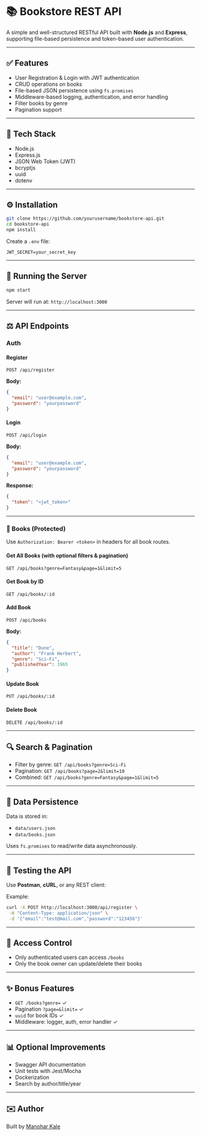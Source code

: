 # 📚 Bookstore REST API

A simple and well-structured RESTful API built with **Node.js** and **Express**, supporting file-based persistence and token-based user authentication.

---

## ✅ Features

- User Registration & Login with JWT authentication
- CRUD operations on books
- File-based JSON persistence using `fs.promises`
- Middleware-based logging, authentication, and error handling
- Filter books by genre
- Pagination support

---

## 🔧 Tech Stack

- Node.js
- Express.js
- JSON Web Token (JWT)
- bcryptjs
- uuid
- dotenv

---

## ⚙️ Installation

```bash
git clone https://github.com/yourusername/bookstore-api.git
cd bookstore-api
npm install
```

Create a `.env` file:

```
JWT_SECRET=your_secret_key
```

---

## 🚀 Running the Server

```bash
npm start
```

Server will run at: `http://localhost:3000`

---

## ⚖️ API Endpoints

###  Auth

#### Register

```
POST /api/register
```

**Body:**

```json
{
  "email": "user@example.com",
  "password": "yourpassword"
}
```

#### Login

```
POST /api/login
```

**Body:**

```json
{
  "email": "user@example.com",
  "password": "yourpassword"
}
```

**Response:**

```json
{
  "token": "<jwt_token>"
}
```

---

### 📖 Books (Protected)

Use `Authorization: Bearer <token>` in headers for all book routes.

#### Get All Books (with optional filters & pagination)

```
GET /api/books?genre=Fantasy&page=1&limit=5
```

#### Get Book by ID

```
GET /api/books/:id
```

#### Add Book

```
POST /api/books
```

**Body:**

```json
{
  "title": "Dune",
  "author": "Frank Herbert",
  "genre": "Sci-Fi",
  "publishedYear": 1965
}
```

#### Update Book

```
PUT /api/books/:id
```

#### Delete Book

```
DELETE /api/books/:id
```

---

## 🔍 Search & Pagination

- Filter by genre:
  `GET /api/books?genre=Sci-Fi`
- Pagination:
  `GET /api/books?page=2&limit=10`
- Combined:
  `GET /api/books?genre=Fantasy&page=1&limit=5`

---

## 💾 Data Persistence

Data is stored in:

- `data/users.json`
- `data/books.json`

Uses `fs.promises` to read/write data asynchronously.

---

## 🔎 Testing the API

Use **Postman**, **cURL**, or any REST client:

Example:

```bash
curl -X POST http://localhost:3000/api/register \
 -H "Content-Type: application/json" \
 -d '{"email":"test@mail.com","password":"123456"}'
```

---

## 🚫 Access Control

- Only authenticated users can access `/books`
- Only the book owner can update/delete their books

---

## ✨ Bonus Features

- `GET /books?genre=` ✓
- Pagination `?page=&limit=` ✓
- `uuid` for book IDs ✓
- Middleware: logger, auth, error handler ✓

---

## 📊 Optional Improvements

- Swagger API documentation
- Unit tests with Jest/Mocha
- Dockerization
- Search by author/title/year

---

## ✉️ Author

Built by [Manohar Kale](https://github.com/yourusername)

